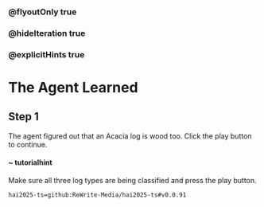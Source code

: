 ### @flyoutOnly true
### @hideIteration true
### @explicitHints true

# The Agent Learned

## Step 1
The agent figured out that an Acacia log is wood too. Click the play button to continue.

#### ~ tutorialhint 
Make sure all three log types are being classified and press the play button.

```package
hai2025-ts=github:ReWrite-Media/hai2025-ts#v0.0.91
```
